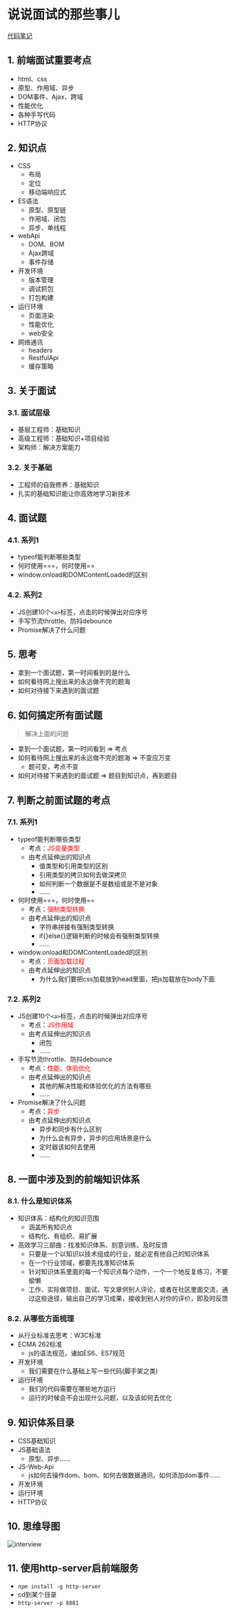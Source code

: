 # 说说面试的那些事儿
<ClientOnly>
  <Valine></Valine>
</ClientOnly>

[代码笔记](https://zmx2321.github.io/blog_code/interview/interview-one-side)

## 1. 前端面试重要考点
- html、css
- 原型、作用域、异步
- DOM事件、Ajax、跨域
- 性能优化
- 各种手写代码
- HTTP协议

## 2. 知识点
- CSS
  - 布局
  - 定位
  - 移动端响应式
- ES语法
  - 原型、原型链
  - 作用域、闭包
  - 异步、单线程
- webApi
  - DOM、BOM
  - Ajax跨域
  - 事件存储
- 开发环境
  - 版本管理
  - 调试抓包
  - 打包构建
- 运行环境
  - 页面渲染
  - 性能优化
  - web安全
- 网络通讯
  - headers
  - RestfulApi
  - 缓存策略

## 3. 关于面试
### 3.1. 面试层级
- 基层工程师：基础知识
- 高级工程师：基础知识+项目经验
- 架构师：解决方案能力
### 3.2. 关于基础
- 工程师的自我修养：基础知识
- 扎实的基础知识能让你高效地学习新技术

## 4. 面试题
### 4.1. 系列1
- typeof能判断哪些类型
- 何时使用===，何时使用==
- window.onload和DOMContentLoaded的区别

### 4.2. 系列2
- JS创建10个`<a>`标签，点击的时候弹出对应序号
- 手写节流throttle、防抖debounce
- Promise解决了什么问题

## 5. 思考
- 拿到一个面试题，第一时间看到的是什么
- 如何看待网上搜出来的永远做不完的题海
- 如何对待接下来遇到的面试题

## 6. 如何搞定所有面试题
> 解决上面的问题
- 拿到一个面试题，第一时间看到 => 考点
- 如何看待网上搜出来的永远做不完的题海 => 不变应万变
  - 题可变，考点不变
- 如何对待接下来遇到的面试题 => 题目到知识点，再到题目

## 7. 判断之前面试题的考点
### 7.1. 系列1
- typeof能判断哪些类型
  - 考点：<font color=#f00>JS变量类型</font>
  - 由考点延伸出的知识点
    - 值类型和引用类型的区别
    - 引用类型的拷贝如何去做深拷贝
    - 如何判断一个数据是不是数组或是不是对象
    - ......
- 何时使用===，何时使用==
  - 考点：<font color=#f00>强制类型转换</font>
  - 由考点延伸出的知识点
    - 字符串拼接有强制类型转换
    - if{}else{}逻辑判断的时候会有强制类型转换
    - ......
- window.onload和DOMContentLoaded的区别
  - 考点：<font color=#f00>页面加载过程</font>
  - 由考点延伸出的知识点
    - 为什么我们要把css加载放到head里面，把js加载放在body下面

### 7.2. 系列2
- JS创建10个`<a>`标签，点击的时候弹出对应序号
  - 考点：<font color=#f00>JS作用域</font>
  - 由考点延伸出的知识点
    - 闭包
    - ......
- 手写节流throttle、防抖debounce
  - 考点：<font color=#f00>性能、体验优化</font>
  - 由考点延伸出的知识点
    - 其他的解决性能和体验优化的方法有哪些
    - ......
- Promise解决了什么问题
  - 考点：<font color=#f00>异步</font>
  - 由考点延伸出的知识点
    - 异步和同步有什么区别
    - 为什么会有异步，异步的应用场景是什么
    - 定时器该如何去使用
    - ......

## 8. 一面中涉及到的前端知识体系
### 8.1. 什么是知识体系
- 知识体系：结构化的知识范围
  - 涵盖所有知识点
  - 结构化、有组织、易扩展
- 高效学习三部曲：找准知识体系、刻意训练、及时反馈
  - 只要是一个以知识以技术组成的行业，就必定有他自己的知识体系
  - 在一个行业领域，都要先找准知识体系
  - 针对知识体系里面的每一个知识点每个动作，一个一个地反复练习，不要偷懒
  - 工作、实际做项目、面试、写文章供别人评论，或者在社区里面交流，通过这些途径，输出自己的学习成果，接收到别人对你的评价，即及时反馈

### 8.2. 从哪些方面梳理
- 从行业标准去思考：W3C标准
- ECMA 262标准
  - js的语法规范，诸如ES6、ES7规范
- 开发环境
  - 我们需要在什么基础上写一些代码(脚手架之类)
- 运行环境
  - 我们的代码需要在哪些地方运行
  - 运行的时候会不会出现什么问题，以及该如何去优化

## 9. 知识体系目录
- CSS基础知识
- JS基础语法
  - 原型、异步……
- JS-Web-Api
  - js如何去操作dom、bom、如何去做数据通讯，如何添加dom事件……
- 开发环境
- 运行环境
- HTTP协议

## 10. 思维导图
![interview](/vite-blog/images/interview/foundation/interview.png)

## 11. 使用http-server启前端服务
- `npm install -g http-server`
- cd到某个目录
- `http-server -p 8881`
